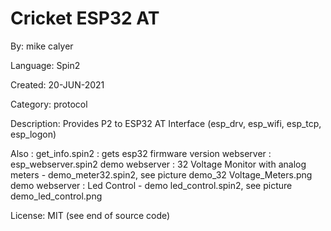 # Cricket ESP32 AT

By: mike calyer

Language: Spin2

Created: 20-JUN-2021

Category: protocol

Description:
Provides P2 to ESP32 AT Interface (esp_drv, esp_wifi, esp_tcp, esp_logon)

Also : get_info.spin2  :  gets esp32 firmware version 
       webserver       :  esp_webserver.spin2
       demo webserver  :  32 Voltage Monitor with analog meters - demo_meter32.spin2, see picture demo_32 Voltage_Meters.png
       demo webserver  :  Led Control                           - demo led_control.spin2, see picture demo_led_control.png

License: MIT (see end of source code)
